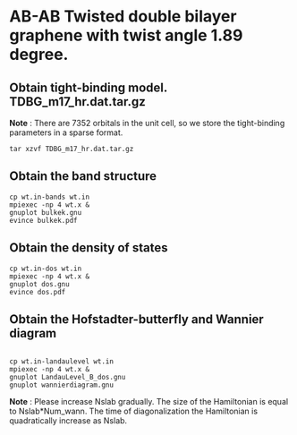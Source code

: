 # AB-AB Twisted double bilayer graphene with twist angle 1.89 degree.

## Obtain tight-binding model. TDBG_m17_hr.dat.tar.gz

**Note** : There are 7352 orbitals in the unit cell, so we store the 
tight-binding parameters in a sparse format. 

```
tar xzvf TDBG_m17_hr.dat.tar.gz
```

## Obtain the band structure

```
cp wt.in-bands wt.in
mpiexec -np 4 wt.x &
gnuplot bulkek.gnu
evince bulkek.pdf
```

## Obtain the density of states

```
cp wt.in-dos wt.in
mpiexec -np 4 wt.x &
gnuplot dos.gnu
evince dos.pdf
```



## Obtain the Hofstadter-butterfly and Wannier diagram

```

cp wt.in-landaulevel wt.in
mpiexec -np 4 wt.x &
gnuplot LandauLevel_B_dos.gnu
gnuplot wannierdiagram.gnu
```

**Note** : Please increase Nslab gradually. The size of the Hamiltonian is equal to 
Nslab*Num_wann. The time of diagonalization the Hamiltonian is quadratically increase as Nslab.

